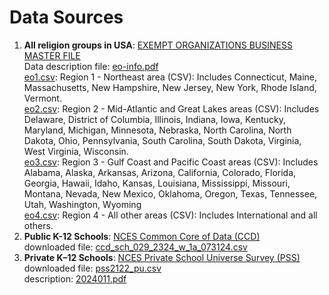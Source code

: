 # Data Sources
1. **All religion groups in USA**: [EXEMPT ORGANIZATIONS BUSINESS MASTER FILE](https://www.irs.gov/charities-non-profits/exempt-organizations-business-master-file-extract-eo-bmf)  
Data description file: [eo-info.pdf](./eo-info.pdf)  
[eo1.csv](./eo1.csv): Region 1 - Northeast area (CSV): Includes Connecticut, Maine, Massachusetts, New Hampshire, New Jersey, New York, Rhode Island, Vermont.  
[eo2.csv](./eo2.csv): Region 2 - Mid-Atlantic and Great Lakes areas (CSV): Includes Delaware, District of Columbia, Illinois, Indiana, Iowa, Kentucky, Maryland, Michigan, Minnesota, Nebraska, North Carolina, North Dakota, Ohio, Pennsylvania, South Carolina, South Dakota, Virginia, West Virginia, Wisconsin.  
[eo3.csv](./eo3.csv): Region 3 - Gulf Coast and Pacific Coast areas (CSV): Includes Alabama, Alaska, Arkansas, Arizona, California, Colorado, Florida, Georgia, Hawaii, Idaho, Kansas, Louisiana, Mississippi, Missouri, Montana, Nevada, New Mexico, Oklahoma, Oregon, Texas, Tennessee, Utah, Washington, Wyoming  
[eo4.csv](./eo4.csv): Region 4 - All other areas (CSV): Includes International and all others.
2. **Public K-12 Schools**: [NCES Common Core of Data (CCD)](https://nces.ed.gov/ccd/files.asp)  
downloaded file: [ccd_sch_029_2324_w_1a_073124.csv](./ccd_sch_029_2324_w_1a_073124.csv)
3. **Private K–12 Schools**: [NCES Private School Universe Survey (PSS)](https://nces.ed.gov/surveys/pss/pssdata.asp)  
downloaded file: [pss2122_pu.csv](./pss2122_pu.csv)  
description: [2024011.pdf](./2024011.pdf)